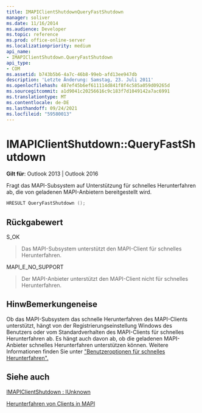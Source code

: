 ```yaml
---
title: IMAPIClientShutdownQueryFastShutdown
manager: soliver
ms.date: 11/16/2014
ms.audience: Developer
ms.topic: reference
ms.prod: office-online-server
ms.localizationpriority: medium
api_name:
- IMAPIClientShutdown.QueryFastShutdown
api_type:
- COM
ms.assetid: b743b5b6-4a7c-46b8-99eb-afd13ee947db
description: 'Letzte Änderung: Samstag, 23. Juli 2011'
ms.openlocfilehash: 487ef45b6ef611114d841f8f4c585a059d09265d
ms.sourcegitcommit: a1d9041c20256616c9c183f7d1049142a7ac6991
ms.translationtype: MT
ms.contentlocale: de-DE
ms.lasthandoff: 09/24/2021
ms.locfileid: "59580013"
---
```

# <a name="imapiclientshutdownqueryfastshutdown"></a>IMAPIClientShutdown::QueryFastShutdown

  
  
**Gilt für**: Outlook 2013 | Outlook 2016 
  
Fragt das MAPI-Subsystem auf Unterstützung für schnelles Herunterfahren ab, die von geladenen MAPI-Anbietern bereitgestellt wird.
  
```cpp
HRESULT QueryFastShutdown ();
```

## <a name="return-value"></a>Rückgabewert

S_OK
  
> Das MAPI-Subsystem unterstützt den MAPI-Client für schnelles Herunterfahren.
    
MAPI_E_NO_SUPPORT
  
> Der MAPI-Anbieter unterstützt den MAPI-Client nicht für schnelles Herunterfahren.
    
## <a name="remarks"></a>HinwBemerkungeneise

Ob das MAPI-Subsystem das schnelle Herunterfahren des MAPI-Clients unterstützt, hängt von der Registrierungseinstellung Windows des Benutzers oder vom Standardverhalten des MAPI-Clients für schnelles Herunterfahren ab. Es hängt auch davon ab, ob die geladenen MAPI-Anbieter schnelles Herunterfahren unterstützen können. Weitere Informationen finden Sie unter ["Benutzeroptionen für schnelles Herunterfahren".](fast-shutdown-user-options.md)
  
## <a name="see-also"></a>Siehe auch



[IMAPIClientShutdown : IUnknown](imapiclientshutdowniunknown.md)


[Herunterfahren von Clients in MAPI](client-shutdown-in-mapi.md)

